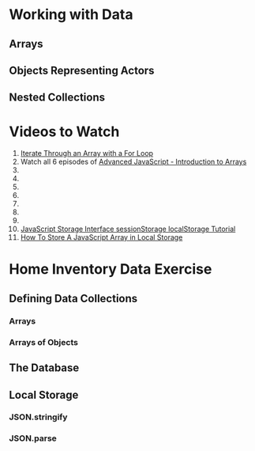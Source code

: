 # Working with Data

## Arrays

## Objects Representing Actors

## Nested Collections


# Videos to Watch

1. [Iterate Through an Array with a For Loop](https://www.youtube.com/watch?v=IIiZcu3JSsQ)
1. Watch all 6 episodes of [Advanced JavaScript - Introduction to Arrays](https://www.youtube.com/watch?v=UqWN8LXUldc&list=PLvZkOAgBYrsSMNbUiupQpQahsdyjaY6EM)
1. []()
1. []()
1. []()
1. []()
1. []()
1. []()
1. []()
1. [JavaScript Storage Interface sessionStorage localStorage Tutorial](https://www.youtube.com/watch?v=klLMeL7I4O0)
1. [How To Store A JavaScript Array in Local Storage](https://www.youtube.com/watch?v=RbfG7NLKDgQ)


# Home Inventory Data Exercise



## Defining Data Collections



### Arrays



### Arrays of Objects



## The Database



## Local Storage

### JSON.stringify

### JSON.parse



